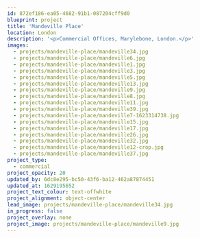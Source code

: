 ```yaml
---
id: 872ef186-ea05-4682-91b1-087204cff9d0
blueprint: project
title: 'Mandeville Place'
location: London
description: '<p>Commercial Offices, Marylebone, London.</p>'
images:
  - projects/mandeville-place/mandeville34.jpg
  - projects/mandeville-place/mandeville6.jpg
  - projects/mandeville-place/mandeville1.jpg
  - projects/mandeville-place/mandeville3.jpg
  - projects/mandeville-place/mandeville5.jpg
  - projects/mandeville-place/mandeville13.jpg
  - projects/mandeville-place/mandeville9.jpg
  - projects/mandeville-place/mandeville8.jpg
  - projects/mandeville-place/mandeville11.jpg
  - projects/mandeville-place/mandeville39.jpg
  - projects/mandeville-place/mandeville7-1623314738.jpg
  - projects/mandeville-place/mandeville15.jpg
  - projects/mandeville-place/mandeville17.jpg
  - projects/mandeville-place/mandeville26.jpg
  - projects/mandeville-place/mandeville32.jpg
  - projects/mandeville-place/mandeville12-crop.jpg
  - projects/mandeville-place/mandeville37.jpg
project_type:
  - commercial
project_opacity: 20
updated_by: 6dc8e295-bc50-43f6-ba12-462a87874451
updated_at: 1629195652
project_text_colour: text-offwhite
project_alignment: object-center
lead_image: projects/mandeville-place/mandeville34.jpg
in_progress: false
project_overlay: none
project_image: projects/mandeville-place/mandeville9.jpg
---
```

